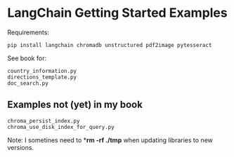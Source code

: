 # LangChain Getting Started Examples

Requirements:

    pip install langchain chromadb unstructured pdf2image pytesseract

See book for:

    country_information.py
    directions_template.py
    doc_search.py

## Examples not (yet) in my book

    chroma_persist_index.py
    chroma_use_disk_index_for_query.py

Note: I sometines need to ***rm -rf ./tmp** when updating libraries to new versions.
